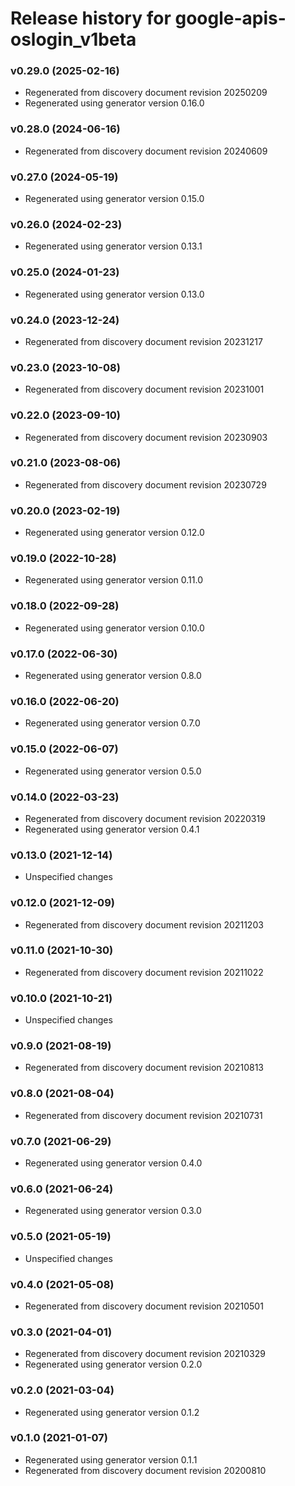 # Release history for google-apis-oslogin_v1beta

### v0.29.0 (2025-02-16)

* Regenerated from discovery document revision 20250209
* Regenerated using generator version 0.16.0

### v0.28.0 (2024-06-16)

* Regenerated from discovery document revision 20240609

### v0.27.0 (2024-05-19)

* Regenerated using generator version 0.15.0

### v0.26.0 (2024-02-23)

* Regenerated using generator version 0.13.1

### v0.25.0 (2024-01-23)

* Regenerated using generator version 0.13.0

### v0.24.0 (2023-12-24)

* Regenerated from discovery document revision 20231217

### v0.23.0 (2023-10-08)

* Regenerated from discovery document revision 20231001

### v0.22.0 (2023-09-10)

* Regenerated from discovery document revision 20230903

### v0.21.0 (2023-08-06)

* Regenerated from discovery document revision 20230729

### v0.20.0 (2023-02-19)

* Regenerated using generator version 0.12.0

### v0.19.0 (2022-10-28)

* Regenerated using generator version 0.11.0

### v0.18.0 (2022-09-28)

* Regenerated using generator version 0.10.0

### v0.17.0 (2022-06-30)

* Regenerated using generator version 0.8.0

### v0.16.0 (2022-06-20)

* Regenerated using generator version 0.7.0

### v0.15.0 (2022-06-07)

* Regenerated using generator version 0.5.0

### v0.14.0 (2022-03-23)

* Regenerated from discovery document revision 20220319
* Regenerated using generator version 0.4.1

### v0.13.0 (2021-12-14)

* Unspecified changes

### v0.12.0 (2021-12-09)

* Regenerated from discovery document revision 20211203

### v0.11.0 (2021-10-30)

* Regenerated from discovery document revision 20211022

### v0.10.0 (2021-10-21)

* Unspecified changes

### v0.9.0 (2021-08-19)

* Regenerated from discovery document revision 20210813

### v0.8.0 (2021-08-04)

* Regenerated from discovery document revision 20210731

### v0.7.0 (2021-06-29)

* Regenerated using generator version 0.4.0

### v0.6.0 (2021-06-24)

* Regenerated using generator version 0.3.0

### v0.5.0 (2021-05-19)

* Unspecified changes

### v0.4.0 (2021-05-08)

* Regenerated from discovery document revision 20210501

### v0.3.0 (2021-04-01)

* Regenerated from discovery document revision 20210329
* Regenerated using generator version 0.2.0

### v0.2.0 (2021-03-04)

* Regenerated using generator version 0.1.2

### v0.1.0 (2021-01-07)

* Regenerated using generator version 0.1.1
* Regenerated from discovery document revision 20200810

